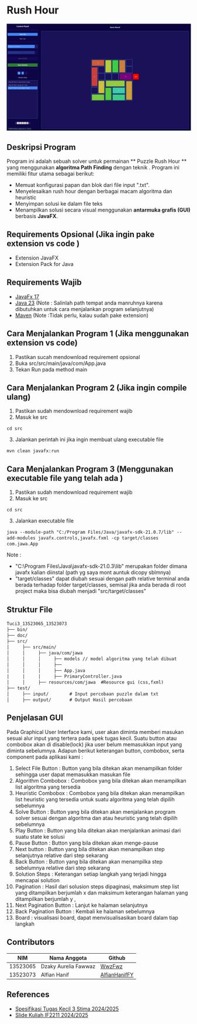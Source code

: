 #  Rush Hour 

![Rush Hour ](doc/awok.png)

## Deskripsi Program
Program ini adalah sebuah solver untuk permainan ** Puzzle Rush Hour ** yang menggunakan **algoritma Path Finding** dengan teknik . Program ini memiliki fitur utama sebagai berikut:

- Memuat konfigurasi papan dan blok dari file input ".txt".
- Menyelesaikan rush hour dengan berbagai macam algoritma dan heuristic
- Menyimpan solusi ke dalam file teks 
- Menampilkan solusi secara visual menggunakan **antarmuka grafis (GUI)** berbasis **JavaFX**.


## Requirements Opsional (Jika ingin pake extension vs code )
- Extension JavaFX 
- Extension Pack for Java 

## Requirements Wajib
-  [JavaFx 17](https://maven.apache.org/download.cgi)
-  [Java 23](https://maven.apache.org/download.cgi)  (Note : Salinlah path tempat anda manruhnya karena dibutuhkan untuk cara menjalankan program selanjutnya)
-  [Maven](https://maven.apache.org/download.cgi) (Note :Tidak perlu, kalau sudah pake extension) 

## Cara Menjalankan Program 1 (Jika menggunakan extension vs code)
1. Pastikan sucah mendownload requirement opsional
2. Buka src/src/main/java/com/App.java
3. Tekan Run pada method main



## Cara Menjalankan Program 2 (Jika ingin compile ulang)
1. Pastikan sudah mendownload requirement wajib
2. Masuk ke src
```
cd src
```
3. Jalankan perintah ini jika ingin membuat ulang executable file
```
mvn clean javafx:run
```

## Cara Menjalankan Program 3 (Menggunakan executable file yang telah ada )
1. Pastikan sudah mendownload requirement wajib
2. Masuk ke src 
```
cd src
```
3. Jalankan executable file
```
java --module-path "C:/Program Files/Java/javafx-sdk-21.0.7/lib" --add-modules javafx.controls,javafx.fxml -cp target/classes com.jawa.App
```

Note :   
- "C:\Program Files\Java\javafx-sdk-21.0.3\lib" merupakan folder dimana javafx kalian diinstal (path yg saya mont auntuk dicopy sblmnya)
- "target/classes" dapat diubah sesuai dengan path relative terminal anda berada terhadap folder target/classes, semisal jika anda berada di root project maka bisa diubah menjadi "src/target/classes"


## Struktur File
```
Tuci3_13523065_13523073
├── bin/
├── doc/
├── src/
│     ├── src/main/
│     │     ├── java/com/jawa
│     │     │     ├── models // model algoritma yang telah dibuat
│     │     │     ├── 
│     │     │     ├── App.java
|     |     |     ├── PrimaryController.java
│     │     ├── resources/com/jawa  #Resource gui (css,fxml)
├── test/
│     ├── input/        # Input percobaan puzzle dalam txt
│     ├── output/       # Output Hasil percobaan

```
## Penjelasan GUI
Pada Graphical User Interface kami, user akan diminta memberi masukan sesuai alur input yang tertera pada spek tugas kecil. Suatu button atau combobox akan di disable(lock) jika user belum memasukkan input yang diminta sebelumnya.
Adapun berikut keterangan button, combobox, serta component pada aplikasi kami : 
1. Select File Button :  Button yang bila ditekan akan menampilkan folder sehingga user dapat memasukkan masukan file
2. Algorithm Combobox : Combobox yang bila ditekan akan menampilkan list algoritma yang tersedia
3. Heuristic Combobox : Combobox yang bila ditekan akan menampilkan list heuristic yang tersedia untuk suatu algoritma yang telah dipilih sebelumnya
4. Solve Button : Button yang bila ditekan akan menjalankan program solver sesuai dengan algoritma dan atau heuristic yang telah dipilih sebelumnya
5. Play Button : Button yang bila ditekan akan menjalankan animasi dari suatu state ke solusi
6. Pause Button : Button yang bila ditekan akan menge-pause 
7. Next button : Button yang bila ditekan akan menampilkan step selanjutnya relative dari step sekarang
8. Back Button : Button yang bila ditekan akan menampilka step sebelumnya relative dari step sekarang
9. Solution Steps : Keterangan setiap langkah yang terjadi hingga mencapai solution
10. Pagination :  Hasil dari solusion steps dipaginasi, maksimum step list yang ditampilkan berjumlah x dan maksimum keterangan halaman yang ditampilkan berjumlah y , 	
11. Next Pagination Button : Lanjut ke halaman selanjutnya
12. Back Pagination Button : Kembali ke halaman sebelumnya
13. Board : visualisasi board, dapat menvisualisasikan board dalam tiap langkah


## Contributors

| **NIM**  | **Nama Anggota**               | **Github** |
| -------- | ------------------------------ | ---------- |
| 13523065 | Dzaky Aurelia Fawwaz           | [WwzFwz](https://github.com/WwzFwz) |
| 13523073 | Alfian Hanif                   | [AlfianHanifFY](https://github.com/AlfianHanifFY) | 


## References
- [Spesifikasi Tugas Kecil 3 Stima 2024/2025](https://docs.google.com/document/d/1NXyjtIHs2_tWDD37MYtc0VhWtoU2wIH8A95ImttmMXk/edit?usp=sharing)
- [Slide Kuliah IF2211 2024/2025](https://informatika.stei.itb.ac.id/~rinaldi.munir/Stmik/2024-2025/17-Algoritma-Branch-and-Bound-(2025)-Bagian1.pdf)
